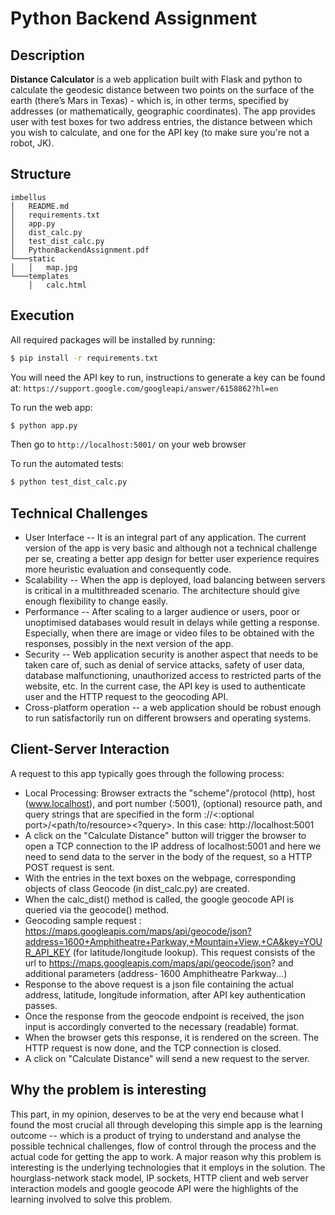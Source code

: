 # Python Backend Assignment

## Description
**Distance Calculator** is a web application built with Flask and python to calculate the geodesic distance between two points on the surface of the earth (there’s Mars in Texas) - which is, in other terms, specified by addresses (or mathematically, geographic coordinates). The app provides user with test boxes for two address entries, the distance between which you wish to calculate, and one for the API key (to make sure you're not a robot, JK). 

## Structure
```
imbellus
│   README.md
│   requirements.txt
│   app.py
│   dist_calc.py
│   test_dist_calc.py
│   PythonBackendAssignment.pdf
└───static
│   │   map.jpg 
└───templates
    │   calc.html
```

## Execution
All required packages will be installed by running:
```sh
$ pip install -r requirements.txt
```
You will need the API key to run, instructions to generate a key can be found at: `https://support.google.com/googleapi/answer/6158862?hl=en`

To run the web app:
```sh
$ python app.py
```
Then go to `http://localhost:5001/` on your web browser

To run the automated tests:
```sh
$ python test_dist_calc.py
```

## Technical Challenges

 - User Interface -- It is an integral part of any application. The current version of the app is very basic and although not a technical challenge per se, creating a better app design for better user experience requires more heuristic evaluation and consequently code.
 - Scalability -- When the app is deployed, load balancing between servers is critical in a multithreaded scenario. The architecture should give enough flexibility to change easily.
 - Performance -- After scaling to a larger audience or users, poor or unoptimised databases would result in delays while getting a response. Especially, when there are image or video files to be obtained with the responses, possibly in the next version of the app.
 - Security -- Web application security is another aspect that needs to be taken care of, such as denial of service attacks, safety of user data, database malfunctioning, unauthorized access to restricted parts of the website, etc. In the current case, the API key is used to authenticate user and the HTTP request to the geocoding API.
 - Cross-platform operation -- a web application should be robust enough to run satisfactorily run on different browsers and operating systems.

## Client-Server Interaction

A request to this app typically goes through the following process:
 - Local Processing: Browser extracts the "scheme"/protocol (http), host (www.localhost), and port number (:5001), (optional) resource path, and query strings that are specified in the form <protocol>://<host><:optional port>/<path/to/resource><?query>. In this case: http://localhost:5001
 - A click on the "Calculate Distance" button will trigger the browser to open a TCP connection to the IP address of localhost:5001 and here we need to send data to the server in the body of the request, so a HTTP POST request is sent.
 - With the entries in the text boxes on the webpage, corresponding objects of class Geocode (in dist_calc.py) are created. 
 - When the calc_dist() method is called, the google geocode API is queried via the geocode() method.
 - Geocoding sample request : https://maps.googleapis.com/maps/api/geocode/json?address=1600+Amphitheatre+Parkway,+Mountain+View,+CA&key=YOUR_API_KEY (for latitude/longitude lookup). This request consists of the url to https://maps.googleapis.com/maps/api/geocode/json? and additional parameters (address- 1600 Amphitheatre Parkway...) 
 - Response to the above request is a json file containing the actual address, latitude, longitude information, after API key authentication passes.
 - Once the response from the geocode endpoint is received, the json input is accordingly converted to the necessary (readable) format.
 - When the browser gets this response, it is rendered on the screen. The HTTP request is now done, and the TCP connection is closed.
 - A click on "Calculate Distance" will send a new request to the server.
 
## Why the problem is interesting

This part, in my opinion, deserves to be at the very end because what I found the most crucial all through developing this simple app is the learning outcome -- which is a product of trying to understand and analyse the possible technical challenges, flow of control through the process and the actual code for getting the app to work. A major reason why this problem is interesting is the underlying technologies that it employs in the solution. The hourglass-network stack model, IP sockets, HTTP client and web server interaction models and google geocode API were the highlights of the learning involved to solve this problem.